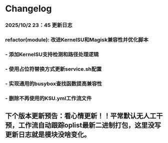 # Changelog
### 2025/10/2 23：45 更新日志
### refactor(module): 改进KernelSU和Magisk兼容性并优化脚本
### - 添加KernelSU支持检测和路径处理逻辑
### - 使用占位符替换方式更新service.sh配置
### - 实现通用的busybox查找函数提高兼容性
### - 删除不再使用的KSU.yml工作流文件

## 下个版本更新预告：看心情更新！！平常默认无人工干预，工作流自动跟踪oplist最新二进制打包，这里没写更新日志就是模块没啥变化。
